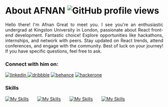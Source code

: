 About AFNAN  <img alt='GitHub profile views' src='https://komarev.com/ghpvc/?username=aafith&style=flat-square&color=blueviolet'/>
========================================================================================================================================
<p align="justify">
Hello there! I'm Afnan Great to meet you. I see you're an enthusiastic undergrad at Kingston University in London, passionate about React front-end development. Fantastic choice! Explore opportunities like hackathons, internships, and network with peers. Stay updated on React trends, attend conferences, and engage with the community. Best of luck on your journey! If you have specific questions, feel free to ask.
</p>

### Connect with him on:

<div id="badges">
  <a href='https://www.linkedin.com/in/aafith' target="_blank"><img alt='linkedin' src='https://img.shields.io/badge/linkedin-100000?style=for-the-badge&logo=linkedin&logoColor=FFFFFF&labelColor=0077b5&color=0077b5'/>
  </a>
 <a href='https://dribbble.com/aafith' target="_blank"><img alt='dribbble' src='https://img.shields.io/badge/Dribbble-100000?style=for-the-badge&logo=dribbble&logoColor=FFFFFF&labelColor=ea4c89&color=ea4c89'/></a>
<a href='https://www.behance.net/aafith' target="_blank"><img alt='behance' src='https://img.shields.io/badge/behance-100000?style=for-the-badge&logo=behance&logoColor=FFFFFF&labelColor=053eff&color=053eff'/></a>
<a href='https://www.hackerone.com/aafith' target="_blank"><img alt='hackerone' src='https://img.shields.io/badge/hackerone-100000?style=for-the-badge&logo=hackerone&logoColor=FFFFFF&labelColor=494649&color=494649'/></a>

</div>

### Skills

[![My Skills](https://skillicons.dev/icons?i=html,css,js)](https://skillicons.dev) &nbsp;&nbsp;&nbsp;&nbsp;&nbsp; [![My Skills](https://skillicons.dev/icons?i=react,wordpress,tailwind,bootstrap)](https://skillicons.dev) &nbsp;&nbsp;&nbsp;&nbsp;&nbsp; [![My Skills](https://skillicons.dev/icons?i=git,github)](https://skillicons.dev) &nbsp;&nbsp;&nbsp;&nbsp;&nbsp; [![My Skills](https://skillicons.dev/icons?i=figma,ai)](https://skillicons.dev)
<br/>
